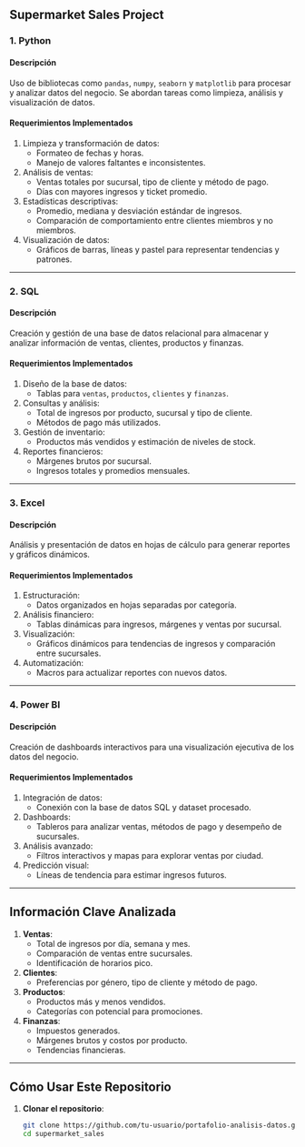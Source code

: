 ## **Supermarket Sales Project**

### **1. Python**
#### **Descripción**
Uso de bibliotecas como `pandas`, `numpy`, `seaborn` y `matplotlib` para procesar y analizar datos del negocio. Se abordan tareas como limpieza, análisis y visualización de datos.

#### **Requerimientos Implementados**
1. Limpieza y transformación de datos:
   - Formateo de fechas y horas.
   - Manejo de valores faltantes e inconsistentes.
2. Análisis de ventas:
   - Ventas totales por sucursal, tipo de cliente y método de pago.
   - Días con mayores ingresos y ticket promedio.
3. Estadísticas descriptivas:
   - Promedio, mediana y desviación estándar de ingresos.
   - Comparación de comportamiento entre clientes miembros y no miembros.
4. Visualización de datos:
   - Gráficos de barras, líneas y pastel para representar tendencias y patrones.

---

### **2. SQL**
#### **Descripción**
Creación y gestión de una base de datos relacional para almacenar y analizar información de ventas, clientes, productos y finanzas.

#### **Requerimientos Implementados**
1. Diseño de la base de datos:
   - Tablas para `ventas`, `productos`, `clientes` y `finanzas`.
2. Consultas y análisis:
   - Total de ingresos por producto, sucursal y tipo de cliente.
   - Métodos de pago más utilizados.
3. Gestión de inventario:
   - Productos más vendidos y estimación de niveles de stock.
4. Reportes financieros:
   - Márgenes brutos por sucursal.
   - Ingresos totales y promedios mensuales.

---

### **3. Excel**
#### **Descripción**
Análisis y presentación de datos en hojas de cálculo para generar reportes y gráficos dinámicos.

#### **Requerimientos Implementados**
1. Estructuración:
   - Datos organizados en hojas separadas por categoría.
2. Análisis financiero:
   - Tablas dinámicas para ingresos, márgenes y ventas por sucursal.
3. Visualización:
   - Gráficos dinámicos para tendencias de ingresos y comparación entre sucursales.
4. Automatización:
   - Macros para actualizar reportes con nuevos datos.

---

### **4. Power BI**
#### **Descripción**
Creación de dashboards interactivos para una visualización ejecutiva de los datos del negocio.

#### **Requerimientos Implementados**
1. Integración de datos:
   - Conexión con la base de datos SQL y dataset procesado.
2. Dashboards:
   - Tableros para analizar ventas, métodos de pago y desempeño de sucursales.
3. Análisis avanzado:
   - Filtros interactivos y mapas para explorar ventas por ciudad.
4. Predicción visual:
   - Líneas de tendencia para estimar ingresos futuros.

---

## **Información Clave Analizada**
1. **Ventas**:
   - Total de ingresos por día, semana y mes.
   - Comparación de ventas entre sucursales.
   - Identificación de horarios pico.
2. **Clientes**:
   - Preferencias por género, tipo de cliente y método de pago.
3. **Productos**:
   - Productos más y menos vendidos.
   - Categorías con potencial para promociones.
4. **Finanzas**:
   - Impuestos generados.
   - Márgenes brutos y costos por producto.
   - Tendencias financieras.

---

## **Cómo Usar Este Repositorio**
1. **Clonar el repositorio**:
   ```bash
   git clone https://github.com/tu-usuario/portafolio-analisis-datos.git
   cd supermarket_sales
